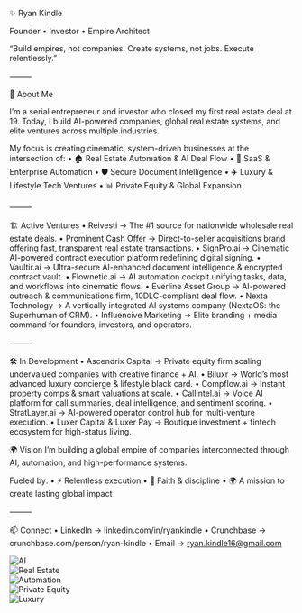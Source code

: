 ✨ Ryan Kindle

Founder • Investor • Empire Architect

“Build empires, not companies. Create systems, not jobs. Execute relentlessly.”

⸻

🚀 About Me

I’m a serial entrepreneur and investor who closed my first real estate deal at 19. Today, I build AI-powered companies, global real estate systems, and elite ventures across multiple industries.

My focus is creating cinematic, system-driven businesses at the intersection of:
	•	🏠 Real Estate Automation & AI Deal Flow
	•	🤖 SaaS & Enterprise Automation
	•	🛡️ Secure Document Intelligence
	•	✈️ Luxury & Lifestyle Tech Ventures
	•	📊 Private Equity & Global Expansion

⸻

🏗️ Active Ventures
	•	Reivesti → The #1 source for nationwide wholesale real estate deals.
	•	Prominent Cash Offer → Direct-to-seller acquisitions brand offering fast, transparent real estate transactions.
	•	SignPro.ai → Cinematic AI-powered contract execution platform redefining digital signing.
	•	Vaultir.ai → Ultra-secure AI-enhanced document intelligence & encrypted contract vault.
	•	Flownetic.ai → AI automation cockpit unifying tasks, data, and workflows into cinematic flows.
	•	Everline Asset Group → AI-powered outreach & communications firm, 10DLC-compliant deal flow.
	•	Nexta Technology → A vertically integrated AI systems company (NextaOS: the Superhuman of CRM).
	•	Influencive Marketing → Elite branding + media command for founders, investors, and operators.

⸻

🛠️ In Development
	•	Ascendrix Capital → Private equity firm scaling undervalued companies with creative finance + AI.
	•	Biluxr → World’s most advanced luxury concierge & lifestyle black card.
	•	Compflow.ai → Instant property comps & smart valuations at scale.
	•	CallIntel.ai → Voice AI platform for call summaries, deal intelligence, and sentiment scoring.
	•	StratLayer.ai → AI-powered operator control hub for multi-venture execution.
	•	Luxer Capital & Luxer Pay → Boutique investment + fintech ecosystem for high-status living.

🌍 Vision
I’m building a global empire of companies interconnected through AI, automation, and high-performance systems.

Fueled by:
	•	⚡ Relentless execution
	•	🙏 Faith & discipline
	•	🌍 A mission to create lasting global impact

⸻

📫 Connect
	•	LinkedIn → linkedin.com/in/ryankindle
	•	Crunchbase → crunchbase.com/person/ryan-kindle
	•	Email → ryan.kindle16@gmail.com

![AI](https://img.shields.io/badge/AI-Empire-blueviolet)  
![Real Estate](https://img.shields.io/badge/Real%20Estate-Global-green)  
![Automation](https://img.shields.io/badge/Automation-Precision-orange)  
![Private Equity](https://img.shields.io/badge/Private%20Equity-Ascendrix-gold)  
![Luxury](https://img.shields.io/badge/Luxury-Biluxr-black)
